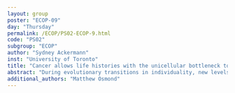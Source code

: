 ```yaml
---
layout: group
poster: "ECOP-09"
day: "Thursday"
permalink: /ECOP/PS02-ECOP-9.html
code: "PS02"
subgroup: "ECOP"
author: "Sydney Ackermann"
inst: "University of Toronto"
title: "Cancer allows life histories with the unicellular bottleneck to dominate despite opposing selection from competition"
abstract: "During evolutionary transitions in individuality, new levels of selection are introduced, and thus, the possibility of discordant selection between levels. Cancer or ‘cheating cells’ comes hand in hand with multicellularity. On a cellular level there is selection for cells that replicate faster, even if it is to the detriment of the organism. Given this phenomenon, what has facilitated and maintained the transition to multicellular life? The unicellular bottleneck (unicellular offspring) has been hypothesized as an adaptation to facilitate cooperation among cells by purging lineages of cheating cells. The evolution of propagule size has been explored previously but here we introduce spatial structure and different modes of dispersal by simulating individuals competing on a lattice. We find that size dependent competition favours binary fragmentation strategies but high mutation rates to cancer cells favours fragmentation modes with more unicellular offspring. Specifically, multiple fission is favoured by global dispersal and the unicellular propagule strategy is favoured by local dispersal. Our simulation sheds light on the evolution of multicellular life cycles and the prevalence of unicellular offspring in multicellular species."
additional_authors: "Matthew Osmond"
---
```

